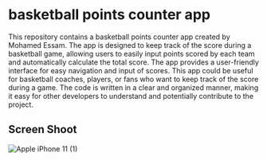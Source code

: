 # basketball points counter app
This repository contains a basketball points counter app created by Mohamed Essam. The app is designed to keep track of the score during a basketball game, allowing users to easily input points scored by each team and automatically calculate the total score. The app provides a user-friendly interface for easy navigation and input of scores. This app could be useful for basketball coaches, players, or fans who want to keep track of the score during a game. The code is written in a clear and organized manner, making it easy for other developers to understand and potentially contribute to the project.

## Screen Shoot
![Apple iPhone 11 (1)](https://github.com/MohamedEssam-900009/basketball_points_counter_app/assets/77198018/4954b7da-9d58-4128-ad4a-24a77988ec44)
